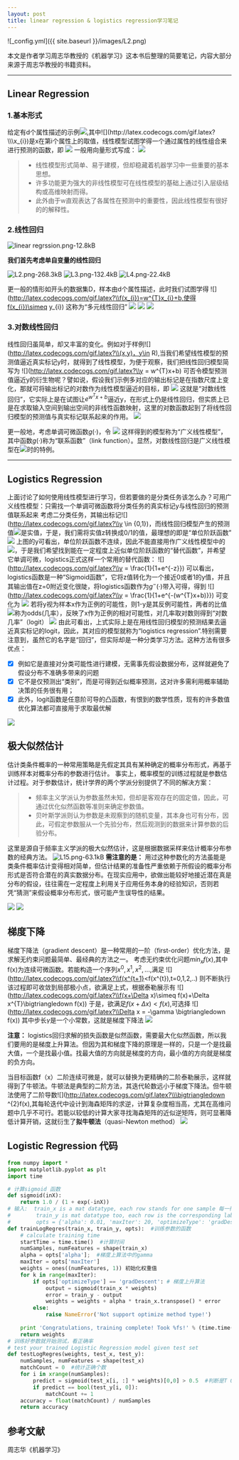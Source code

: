```yaml
---
layout: post
title: linear regression & logistics regression学习笔记
---
```


![_config.yml]({{ site.baseurl }}/images/L2.png)



本文是作者学习周志华教授的《机器学习》这本书后整理的简要笔记，内容大部分来源于周志华教授的书籍资料。

------
## Linear Regression
### 1.基本形式

给定有d个属性描述的示例![](http://latex.codecogs.com/gif.latex?\\x=(x_{1};x_{2};...;x_{d})),其中![](http://latex.codecogs.com/gif.latex?\\\x_{i})是x在第i个属性上的取值，线性模型试图学得一个通过属性的线性组合来进行预测的函数，即
![](http://latex.codecogs.com/gif.latex?\\f(x)=w_{1}x_{1}+w_{2}x_{2}+...+w_{d}x_{1}+b)
一般用向量形式写成：
![](http://latex.codecogs.com/gif.latex?\\f(x)=w^{T}x+b)

> * 线性模型形式简单、易于建模，但却稳藏着机器学习中一些重要的基本思想。
> * 许多功能更为强大的非线性模型可在线性模型的基础上通过引入层级结构或高维映射而得。
> * 此外由于w直观表达了各属性在预测中的重要性，因此线性模型有很好的的解释性。

### 2.线性回归

![linear regrssion.png-12.8kB][1]

**我们首先考虑单自变量的线性回归**

![L2.png-268.3kB][2]
![L3.png-132.4kB][3]
![L4.png-22.4kB][4]


更一般的情形如开头的数据集D，样本由d个属性描述，此时我们试图学得
![](http://latex.codecogs.com/gif.latex?\\f(x_{i})=w^{T}x_{i}+b,使得f(x_{i})\simeq y_{i})
这称为“多元线性回归”
![](https://s21.postimg.org/fyph7d1g7/image.png)
![](https://s28.postimg.org/9vpqj162l/image.png)
![](http://chuantu.biz/t5/60/1491630752x2890149782.png)

### 3.对数线性回归

线性回归虽简单，却又丰富的变化。例如对于样例![](http://latex.codecogs.com/gif.latex?\\(x,y)，y\in R),当我们希望线性模型的预测值逼近真实标记y时，就得到了线性模型，为便于观察，我们把线性回归模型简写为
![](http://latex.codecogs.com/gif.latex?\\y = w^{T}x+b)
可否令模型预测值逼近y的衍生物呢？譬如说，假设我们示例多对应的输出标记是在指数尺度上变化，那就可将输出标记的对数作为线性模型逼近的目标，即
![](http://latex.codecogs.com/gif.latex?\\lny=w^{T}x+b)
这就是“对数线性回归”，它实际上是在试图让$e^{w^{T}x+b}$逼近y，在形式上仍是线性回归，但实质上已是在求取输入空间到输出空间的非线性函数映射，这里的对数函数起到了将线性回归模型的预测值与真实标记联系起来的作用。
![](http://chuantu.biz/t5/60/1491631003x2890149782.png)

更一般地，考虑单调可微函数$g(·)$，令
![](http://latex.codecogs.com/gif.latex?\\y=g^{-1}(w^{T}x+b))
这样得到的模型称为“广义线性模型”，其中函数$g(·)$称为“联系函数”（link function）。显然，对数线性回归是广义线性模型在![](http://latex.codecogs.com/gif.latex?\\g(·)=ln(·))时的特例。

------

## Logistics Regression

上面讨论了如何使用线性模型进行学习，但若要做的是分类任务该怎么办？可用广义线性模型：只需找一个单调可微函数将分类任务的真实标记y与线性回归的预测值联系起来
考虑二分类任务，其输出标记![](http://latex.codecogs.com/gif.latex?\\y \in {0,1})，而线性回归模型产生的预测值![](http://latex.codecogs.com/gif.latex?\\z=w^{T}x+b)是实值，于是，我们需将实值z转换成0/1的值，最理想的即是“单位阶跃函数”
![](http://chuantu.biz/t5/60/1491631463x2890149782.png)
上图的y可看出，单位阶跃函数不连续，因此不能直接用作广义线性模型中的![](http://latex.codecogs.com/gif.latex?\\g^{-}(·))，于是我们希望找到能在一定程度上近似单位阶跃函数的“替代函数”，并希望它单调可微，logistics正式这样一个常用的替代函数：
![](http://latex.codecogs.com/gif.latex?\\y = \frac{1}{1+e^{-z}})
可以看出，logistics函数是一种“Sigmoid函数”，它将z值转化为一个接近0或者1的y值，并且其输出值在z=0附近变化很陡，将logistics函数作为$g^{-}(·)$带入可得，得到
![](http://latex.codecogs.com/gif.latex?\\y = \frac{1}{1+e^{-(w^{T}x+b)}})
可变化为
![](http://latex.codecogs.com/gif.latex?\\frac{y}{1-y}=w^{T}x+b)
若将y视为样本x作为正例的可能性，则1-y是其反例可能性，两者的比值![](http://latex.codecogs.com/gif.latex?\\frac{y}{1-y})称为odds(几率），反映了x作为正例的相对可能性，对几率取对数则得到“对数几率”（logit）
![](http://latex.codecogs.com/gif.latex?\\ln\frac{y}{1-y})
由此可看出，上式实际上是在用线性回归模型的预测结果去逼近真实标记的logit，因此，其对应的模型就称为“logistics regression”.特别需要注意到，虽然它的名字是“回归”，但实际却是一种分类学习方法。这种方法有很多优点：

- [x] 例如它是直接对分类可能性进行建模，无需事先假设数据分布，这样就避免了假设分布不准确多带来的问题
- [x] 它不是仅预测出“类别”，而是可得到近似概率预测，这对许多需利用概率辅助决策的任务很有用；
- [x] 此外，logit函数是任意阶可导的凸函数，有恨到的数学性质，现有的许多数值优化算法都可直接用于求取最优解

![](https://s8.postimg.org/5gxcqlrzp/L10.png)
## 极大似然估计
估计类条件概率的一种常用策略是先假定其具有某种确定的概率分布形式，再基于训练样本对概率分布的参数进行估计。
事实上，概率模型的训练过程就是参数估计过程。对于参数估计，统计学界的两个学派分别提供了不同的解决方案：

> * 频率主义学派认为参数虽然未知，但却是客观存在的固定值，因此，可通过优化似然函数等准则来确定参数值。
> * 贝叶斯学派则认为参数是未观察到的随机变量，其本身也可有分布，因此，可假定参数服从一个先验分布，然后观测到的数据来计算参数的后验分布。

这里是源自于频率主义学派的极大似然估计，这是根据数据采样来估计概率分布参数的经典方法。
![L15.png-63.1kB][5]
**需注意的是：** 用过这种参数化的方法虽能是类条件概率估计变得相对简单，但估计结果的准备性严重依赖于所假设的概率分布形式是否符合潜在的真实数据分布。在现实应用中，欲做出能较好地接近潜在真是分布的假设，往往需在一定程度上利用关于应用任务本身的经验知识，否则若凭“猜测”来假设概率分布形式，很可能产生误导性的结果。

![](http://chuantu.biz/t5/60/1491632592x2890149782.png)
![](http://chuantu.biz/t5/60/1491632607x2890149782.png)

## 梯度下降
梯度下降法（gradient descent）是一种常用的一阶（first-order）优化方法，是求解无约束问题最简单、最经典的方法之一。
考虑无约束优化问题$min_{x}f(x)$,其中f(x)为连续可微函数。若能构造一个序列$x^{0},x^{1},x^{2},...$,满足
![](http://latex.codecogs.com/gif.latex?\\f(x^{t+1}<f(x^{t}),t=0,1,2,..)
则不断执行该过程即可收敛到局部极小点，欲满足上式，根据泰勒展示有
![](http://latex.codecogs.com/gif.latex?\\f(x+\Delta x)\simeq f(x)+\Delta x^{T}\bigtriangledown f(x))
于是，欲满足$f(x+\Delta x)<f(x)$,可选择
![](http://latex.codecogs.com/gif.latex?\\Delta x = -\gamma \bigtriangledown f(x))
其中步长$\gamma$是一个小常数，这就是梯度下降法
![](http://chuantu.biz/t5/60/1491633221x2890149782.png)

**注意：** logistics回归求解的损失函数是似然函数，需要最大化似然函数，所以我们要用的是梯度上升算法。但因为其和梯度下降的原理是一样的，只是一个是找最大值，一个是找最小值。找最大值的方向就是梯度的方向，最小值的方向就是梯度的负方向。

当目标函数f（x）二阶连续可微是，就可以替换为更精确的二阶泰勒展示，这样就得到了牛顿法。牛顿法是典型的二阶方法，其迭代轮数远小于梯度下降法。但牛顿法使用了二阶导数![](http://latex.codecogs.com/gif.latex?\\\bigtriangledown ^{2}f(x),其每轮迭代中设计到海森矩阵的求逆，计算复杂度相当高，尤其在高维问题中几乎不可行。若能以较低的计算大家寻找海森矩阵的近似逆矩阵，则可显著降低计算开销，这就衍生了**拟牛顿法**（quasi-Newton method）
![](http://chuantu.biz/t5/60/1491633683x2890149782.png)

## Logistic Regression 代码

```python
from numpy import *  
import matplotlib.pyplot as plt  
import time  

# 计算sigmoid 函数  
def sigmoid(inX):  
    return 1.0 / (1 + exp(-inX)) 
# 输入:  train_x is a mat datatype, each row stands for one sample 每一行代表一个样本  
#        train_y is mat datatype too, each row is the corresponding label 每一行是相应的标签
#        opts = {'alpha': 0.01, 'maxIter': 20, 'optimizeType': 'gradDescent'} 输入初始参数  
def trainLogRegres(train_x, train_y, opts):  #训练参数的函数
    # calculate training time  
    startTime = time.time()  #计算时间
    numSamples, numFeatures = shape(train_x)  
    alpha = opts['alpha'];  #梯度上算法中的gamma
    maxIter = opts['maxIter'] 
    weights = ones((numFeatures, 1)) 初始化权重值
    for k in range(maxIter):  
        if opts['optimizeType'] == 'gradDescent': # 梯度上升算法
            output = sigmoid(train_x * weights)  
            error = train_y - output  
            weights = weights + alpha * train_x.transpose() * error  
        else:  
            raise NameError('Not support optimize method type!')  
            
    print 'Congratulations, training complete! Took %fs!' % (time.time() - startTime)  
    return weights  
# 训练好参数就开始测试，看正确率
# test your trained Logistic Regression model given test set  
def testLogRegres(weights, test_x, test_y):  
    numSamples, numFeatures = shape(test_x)  
    matchCount = 0  #统计正确个数
    for i in xrange(numSamples):  
        predict = sigmoid(test_x[i, :] * weights)[0,0] > 0.5  #判断是T OR F
        if predict == bool(test_y[i, 0]):  
            matchCount += 1  
    accuracy = float(matchCount) / numSamples  
    return accuracy  
```

## 参考文献
周志华《机器学习》


  [1]: http://static.zybuluo.com/curiousbull/yxsqrjnx65nluvl5bl2rpcli/linear%20regrssion.png
  [2]: http://static.zybuluo.com/curiousbull/reg14ifq15zugfq7h55qyzfb/L2.png
  [3]: http://static.zybuluo.com/curiousbull/e9q8fm3lbq8qlgp2s2kb1r17/L3.png
  [4]: http://static.zybuluo.com/curiousbull/5dreirmel1u387x47xlmhwji/L4.png
  [5]: http://static.zybuluo.com/curiousbull/0t1xxmzyxu68dq8nwxaw21sw/L15.png



  [1]: http://python.jobbole.com/87562/
  [2]: http://blog.csdn.net/monsion/article/details/20631737
  [3]: http://www.jb51.net/article/73450.htm
  [4]: http://blog.csdn.net/cjhc666/article/details/54953723
  [5]: http://blog.csdn.net/djd1234567/article/details/45009895
  
  
  
